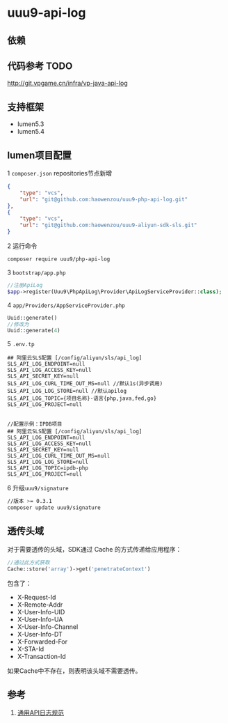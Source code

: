 # uuu9-api-log
## 依赖

## 代码参考 TODO
http://git.vpgame.cn/infra/vp-java-api-log

## 支持框架
- lumen5.3
- lumen5.4

## lumen项目配置
1 `composer.json` repositories节点新增
```json
{
    "type": "vcs",
    "url": "git@github.com:haowenzou/uuu9-php-api-log.git"
},
{
    "type": "vcs",
    "url": "git@github.com:haowenzou/uuu9-aliyun-sdk-sls.git"
}
```

2 运行命令
```bash
composer require uuu9/php-api-log
```

3 `bootstrap/app.php`
```php
//注册ApiLog
$app->register(Uuu9\PhpApiLog\Provider\ApiLogServiceProvider::class);
```

4 `app/Providers/AppServiceProvider.php`
```php
Uuid::generate()
//修改为
Uuid::generate(4)
```

5 `.env.tp`

```
## 阿里云SLS配置 [/config/aliyun/sls/api_log]
SLS_API_LOG_ENDPOINT=null
SLS_API_LOG_ACCESS_KEY=null
SLS_API_SECRET_KEY=null
SLS_API_LOG_CURL_TIME_OUT_MS=null //默认1s(异步调用)
SLS_API_LOG_LOG_STORE=null //默认apilog
SLS_API_LOG_TOPIC={项目名称}-语言{php,java,fed,go}
SLS_API_LOG_PROJECT=null


//配置示例：IPDB项目
## 阿里云SLS配置 [/config/aliyun/sls/api_log]
SLS_API_LOG_ENDPOINT=null
SLS_API_LOG_ACCESS_KEY=null
SLS_API_SECRET_KEY=null
SLS_API_LOG_CURL_TIME_OUT_MS=null 
SLS_API_LOG_LOG_STORE=null
SLS_API_LOG_TOPIC=ipdb-php
SLS_API_LOG_PROJECT=null
```



6 升级`uuu9/signature`
```bash
//版本 >= 0.3.1
composer update uuu9/signature
```

## 透传头域

对于需要透传的头域，SDK通过 Cache 的方式传递给应用程序：

```php
//通过此方式获取
Cache::store('array')->get('penetrateContext')
```
包含了：

- X-Request-Id
- X-Remote-Addr
- X-User-Info-UID
- X-User-Info-UA
- X-User-Info-Channel
- X-User-Info-DT
- X-Forwarded-For
- X-STA-Id
- X-Transaction-Id

如果Cache中不存在，则表明该头域不需要透传。


## 参考

1. [通用API日志规范](http://git.vpgame.cn/infra/design-docs/blob/master/draft/api-log/api-log.md)

